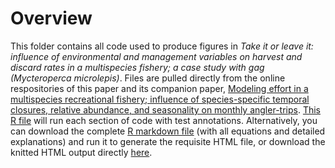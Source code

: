 # Overview
This folder contains all code used to produce figures in *Take it or leave it: influence of environmental and management variables on harvest and discard rates in a multispecies fishery; a case study with gag (Mycteroperca microlepis)*. 
Files are pulled directly from the online respositories of this paper and its companion paper, [Modeling effort in a multispecies recreational fishery; influence of species-specific temporal closures, relative abundance, and seasonality on monthly angler-trips](https://doi.org/10.1016/j.fishres.2024.107136). [This R file](https://github.com/ChallenHymanPhD/Hyman-et-al-2024-Harvest/blob/R-Files/Hyman%20et%20al%202024%20Harvest%20All%20Analyses.R) will run each section of code with test annotations. Alternatively, you can download the complete [R markdown file](https://github.com/ChallenHymanPhD/Hyman-et-al-2024-Harvest/blob/R-Files/Hyman%20et%20al%202024%20Supplemental%20Code%20github.Rmd) (with all equations and detailed explanations) and run it to generate the requisite HTML file, or download the knitted HTML output directly [here](https://github.com/ChallenHymanPhD/Hyman-et-al-2024-Harvest/blob/R-Files/Hyman-et-al-2024-Supplemental-Code.html).
